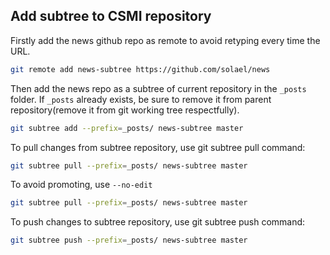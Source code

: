 ## Add subtree to CSMI repository

Firstly add the news github repo as remote to avoid retyping every time the URL.

```bash
git remote add news-subtree https://github.com/solael/news
```

Then add the news repo as a subtree of current repository in the `_posts` folder.
If `_posts` already exists, be sure to remove it from parent repository(remove it from git working tree respectfully).

```bash
git subtree add --prefix=_posts/ news-subtree master
```

To pull changes from subtree repository, use git subtree pull command:
```bash
git subtree pull --prefix=_posts/ news-subtree master
```
To avoid promoting, use `--no-edit`

```bash
git subtree pull --prefix=_posts/ news-subtree master
```

To push changes to subtree repository, use git subtree push command:
```bash
git subtree push --prefix=_posts/ news-subtree master
```
